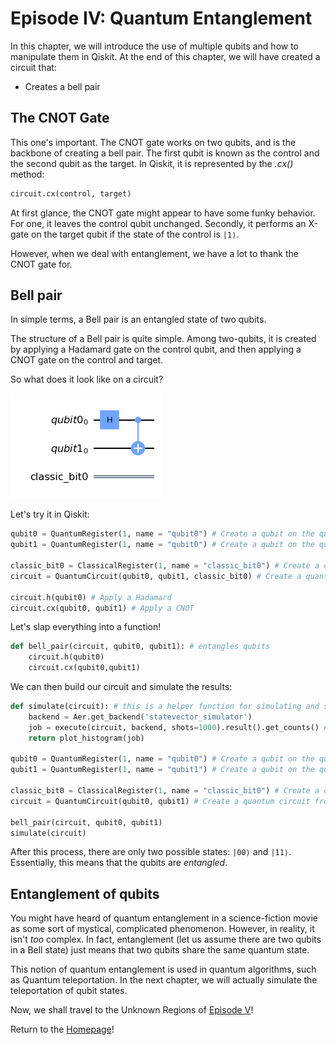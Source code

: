# Episode IV: Quantum Entanglement

In this chapter, we will introduce the use of multiple qubits and how to manipulate them in Qiskit. At the end of this chapter, we will have created a circuit that:
- Creates a bell pair

## The CNOT Gate

This one's important. The CNOT gate works on two qubits, and is the backbone of creating a bell pair. The first qubit is known as the control  and the second qubit as the target. In Qiskit, it is represented by the *.cx()* method:

```python
circuit.cx(control, target)
```

At first glance, the CNOT gate might appear to have some funky behavior. For one, it leaves the control qubit unchanged. Secondly, it performs an X-gate on the target qubit if the state of the control is `|1⟩`. 

However, when we deal with entanglement, we have a lot to thank the CNOT gate for.

## Bell pair

In simple terms, a Bell pair is an entangled state of two qubits. 

The structure of a Bell pair is quite simple. Among two-qubits, it is created by applying a Hadamard gate on the control qubit, and then applying a CNOT gate on the control and target.

So what does it look like on a circuit?

![image](images/bell_pair.png)

Let's try it in Qiskit:

```python
qubit0 = QuantumRegister(1, name = "qubit0") # Create a qubit on the quantum register
qubit1 = QuantumRegister(1, name = "qubit0") # Create a qubit on the quantum register

classic_bit0 = ClassicalRegister(1, name = "classic_bit0") # Create a classic bit on the classical register
circuit = QuantumCircuit(qubit0, qubit1, classic_bit0) # Create a quantum circuit from our qubit/bit

circuit.h(qubit0) # Apply a Hadamard
circuit.cx(qubit0, qubit1) # Apply a CNOT
```

Let's slap everything into a function!

```python
def bell_pair(circuit, qubit0, qubit1): # entangles qubits
    circuit.h(qubit0) 
    circuit.cx(qubit0,qubit1) 
```

We can then build our circuit and simulate the results:

```python
def simulate(circuit): # this is a helper function for simulating and spitting out counts
    backend = Aer.get_backend('statevector_simulator')
    job = execute(circuit, backend, shots=1000).result().get_counts() # Simulate our circuit 1000 times
    return plot_histogram(job)
    
qubit0 = QuantumRegister(1, name = "qubit0") # Create a qubit on the quantum register
qubit1 = QuantumRegister(1, name = "qubit1") # Create a qubit on the quantum register

classic_bit0 = ClassicalRegister(1, name = "classic_bit0") # Create a classic bit on the classical register
circuit = QuantumCircuit(qubit0, qubit1) # Create a quantum circuit from our qubit/bit

bell_pair(circuit, qubit0, qubit1)
simulate(circuit)
```

After this process, there are only two possible states: `|00⟩` and `|11⟩`. Essentially, this means that the qubits are *entangled*. 


## Entanglement of qubits

You might have heard of quantum entanglement in a science-fiction movie as some sort of mystical, complicated phenomenon. However, in reality, it isn't *too* complex. In fact, entanglement (let us assume there are two qubits in a Bell state) just means that two qubits share the same quantum state.

This notion of quantum entanglement is used in quantum algorithms, such as Quantum teleportation. In the next chapter, we will actually simulate the teleportation of qubit states. 

Now, we shall travel to the Unknown Regions of [Episode V](https://kevinfreyberg.github.io/Qiskit-Crash-Course/seminar-5/)!

Return to the [Homepage](https://kevinfreyberg.github.io/Qiskit-Crash-Course/)!





























